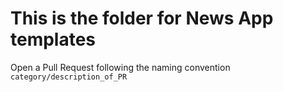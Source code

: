 # This is the folder for News App templates

Open a Pull Request following the naming convention `category/description_of_PR`